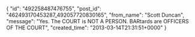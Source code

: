  {
   "id": "492258487476755",
   "post_id": "462493170453287_492057720830165",
   "from_name": "Scott Duncan",
   "message": "Yes. The COURT is NOT A PERSON. BARtards are OFFICERS OF THE COURT",
   "created_time": "2013-03-14T21:31:51+0000"
 }
